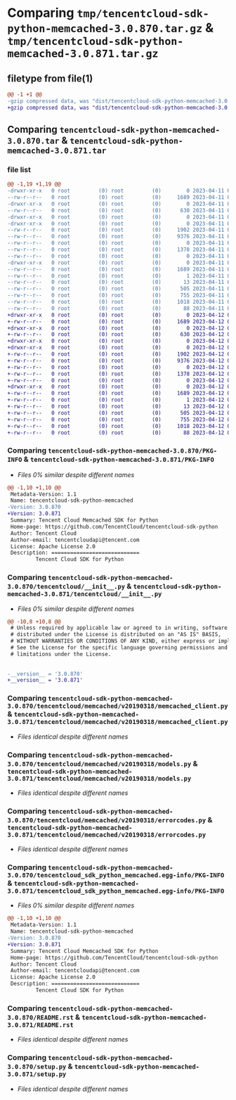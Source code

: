 # Comparing `tmp/tencentcloud-sdk-python-memcached-3.0.870.tar.gz` & `tmp/tencentcloud-sdk-python-memcached-3.0.871.tar.gz`

## filetype from file(1)

```diff
@@ -1 +1 @@
-gzip compressed data, was "dist/tencentcloud-sdk-python-memcached-3.0.870.tar", last modified: Tue Apr 11 03:42:47 2023, max compression
+gzip compressed data, was "dist/tencentcloud-sdk-python-memcached-3.0.871.tar", last modified: Wed Apr 12 00:29:39 2023, max compression
```

## Comparing `tencentcloud-sdk-python-memcached-3.0.870.tar` & `tencentcloud-sdk-python-memcached-3.0.871.tar`

### file list

```diff
@@ -1,19 +1,19 @@
-drwxr-xr-x   0 root         (0) root         (0)        0 2023-04-11 03:42:47.000000 tencentcloud-sdk-python-memcached-3.0.870/
--rw-r--r--   0 root         (0) root         (0)     1689 2023-04-11 03:42:47.000000 tencentcloud-sdk-python-memcached-3.0.870/PKG-INFO
-drwxr-xr-x   0 root         (0) root         (0)        0 2023-04-11 03:42:47.000000 tencentcloud-sdk-python-memcached-3.0.870/tencentcloud/
--rw-r--r--   0 root         (0) root         (0)      630 2023-04-11 03:42:47.000000 tencentcloud-sdk-python-memcached-3.0.870/tencentcloud/__init__.py
-drwxr-xr-x   0 root         (0) root         (0)        0 2023-04-11 03:42:47.000000 tencentcloud-sdk-python-memcached-3.0.870/tencentcloud/memcached/
-drwxr-xr-x   0 root         (0) root         (0)        0 2023-04-11 03:42:47.000000 tencentcloud-sdk-python-memcached-3.0.870/tencentcloud/memcached/v20190318/
--rw-r--r--   0 root         (0) root         (0)     1902 2023-04-11 03:42:47.000000 tencentcloud-sdk-python-memcached-3.0.870/tencentcloud/memcached/v20190318/memcached_client.py
--rw-r--r--   0 root         (0) root         (0)     9376 2023-04-11 03:42:47.000000 tencentcloud-sdk-python-memcached-3.0.870/tencentcloud/memcached/v20190318/models.py
--rw-r--r--   0 root         (0) root         (0)        0 2023-04-11 03:42:47.000000 tencentcloud-sdk-python-memcached-3.0.870/tencentcloud/memcached/v20190318/__init__.py
--rw-r--r--   0 root         (0) root         (0)     1378 2023-04-11 03:42:47.000000 tencentcloud-sdk-python-memcached-3.0.870/tencentcloud/memcached/v20190318/errorcodes.py
--rw-r--r--   0 root         (0) root         (0)        0 2023-04-11 03:42:47.000000 tencentcloud-sdk-python-memcached-3.0.870/tencentcloud/memcached/__init__.py
-drwxr-xr-x   0 root         (0) root         (0)        0 2023-04-11 03:42:47.000000 tencentcloud-sdk-python-memcached-3.0.870/tencentcloud_sdk_python_memcached.egg-info/
--rw-r--r--   0 root         (0) root         (0)     1689 2023-04-11 03:42:47.000000 tencentcloud-sdk-python-memcached-3.0.870/tencentcloud_sdk_python_memcached.egg-info/PKG-INFO
--rw-r--r--   0 root         (0) root         (0)        1 2023-04-11 03:42:47.000000 tencentcloud-sdk-python-memcached-3.0.870/tencentcloud_sdk_python_memcached.egg-info/dependency_links.txt
--rw-r--r--   0 root         (0) root         (0)       13 2023-04-11 03:42:47.000000 tencentcloud-sdk-python-memcached-3.0.870/tencentcloud_sdk_python_memcached.egg-info/top_level.txt
--rw-r--r--   0 root         (0) root         (0)      505 2023-04-11 03:42:47.000000 tencentcloud-sdk-python-memcached-3.0.870/tencentcloud_sdk_python_memcached.egg-info/SOURCES.txt
--rw-r--r--   0 root         (0) root         (0)      755 2023-04-11 03:42:47.000000 tencentcloud-sdk-python-memcached-3.0.870/README.rst
--rw-r--r--   0 root         (0) root         (0)     1018 2023-04-11 03:42:47.000000 tencentcloud-sdk-python-memcached-3.0.870/setup.py
--rw-r--r--   0 root         (0) root         (0)       88 2023-04-11 03:42:47.000000 tencentcloud-sdk-python-memcached-3.0.870/setup.cfg
+drwxr-xr-x   0 root         (0) root         (0)        0 2023-04-12 00:29:39.000000 tencentcloud-sdk-python-memcached-3.0.871/
+-rw-r--r--   0 root         (0) root         (0)     1689 2023-04-12 00:29:39.000000 tencentcloud-sdk-python-memcached-3.0.871/PKG-INFO
+drwxr-xr-x   0 root         (0) root         (0)        0 2023-04-12 00:29:39.000000 tencentcloud-sdk-python-memcached-3.0.871/tencentcloud/
+-rw-r--r--   0 root         (0) root         (0)      630 2023-04-12 00:29:39.000000 tencentcloud-sdk-python-memcached-3.0.871/tencentcloud/__init__.py
+drwxr-xr-x   0 root         (0) root         (0)        0 2023-04-12 00:29:39.000000 tencentcloud-sdk-python-memcached-3.0.871/tencentcloud/memcached/
+drwxr-xr-x   0 root         (0) root         (0)        0 2023-04-12 00:29:39.000000 tencentcloud-sdk-python-memcached-3.0.871/tencentcloud/memcached/v20190318/
+-rw-r--r--   0 root         (0) root         (0)     1902 2023-04-12 00:29:39.000000 tencentcloud-sdk-python-memcached-3.0.871/tencentcloud/memcached/v20190318/memcached_client.py
+-rw-r--r--   0 root         (0) root         (0)     9376 2023-04-12 00:29:39.000000 tencentcloud-sdk-python-memcached-3.0.871/tencentcloud/memcached/v20190318/models.py
+-rw-r--r--   0 root         (0) root         (0)        0 2023-04-12 00:29:39.000000 tencentcloud-sdk-python-memcached-3.0.871/tencentcloud/memcached/v20190318/__init__.py
+-rw-r--r--   0 root         (0) root         (0)     1378 2023-04-12 00:29:39.000000 tencentcloud-sdk-python-memcached-3.0.871/tencentcloud/memcached/v20190318/errorcodes.py
+-rw-r--r--   0 root         (0) root         (0)        0 2023-04-12 00:29:39.000000 tencentcloud-sdk-python-memcached-3.0.871/tencentcloud/memcached/__init__.py
+drwxr-xr-x   0 root         (0) root         (0)        0 2023-04-12 00:29:39.000000 tencentcloud-sdk-python-memcached-3.0.871/tencentcloud_sdk_python_memcached.egg-info/
+-rw-r--r--   0 root         (0) root         (0)     1689 2023-04-12 00:29:39.000000 tencentcloud-sdk-python-memcached-3.0.871/tencentcloud_sdk_python_memcached.egg-info/PKG-INFO
+-rw-r--r--   0 root         (0) root         (0)        1 2023-04-12 00:29:39.000000 tencentcloud-sdk-python-memcached-3.0.871/tencentcloud_sdk_python_memcached.egg-info/dependency_links.txt
+-rw-r--r--   0 root         (0) root         (0)       13 2023-04-12 00:29:39.000000 tencentcloud-sdk-python-memcached-3.0.871/tencentcloud_sdk_python_memcached.egg-info/top_level.txt
+-rw-r--r--   0 root         (0) root         (0)      505 2023-04-12 00:29:39.000000 tencentcloud-sdk-python-memcached-3.0.871/tencentcloud_sdk_python_memcached.egg-info/SOURCES.txt
+-rw-r--r--   0 root         (0) root         (0)      755 2023-04-12 00:29:39.000000 tencentcloud-sdk-python-memcached-3.0.871/README.rst
+-rw-r--r--   0 root         (0) root         (0)     1018 2023-04-12 00:29:39.000000 tencentcloud-sdk-python-memcached-3.0.871/setup.py
+-rw-r--r--   0 root         (0) root         (0)       88 2023-04-12 00:29:39.000000 tencentcloud-sdk-python-memcached-3.0.871/setup.cfg
```

### Comparing `tencentcloud-sdk-python-memcached-3.0.870/PKG-INFO` & `tencentcloud-sdk-python-memcached-3.0.871/PKG-INFO`

 * *Files 0% similar despite different names*

```diff
@@ -1,10 +1,10 @@
 Metadata-Version: 1.1
 Name: tencentcloud-sdk-python-memcached
-Version: 3.0.870
+Version: 3.0.871
 Summary: Tencent Cloud Memcached SDK for Python
 Home-page: https://github.com/TencentCloud/tencentcloud-sdk-python
 Author: Tencent Cloud
 Author-email: tencentcloudapi@tencent.com
 License: Apache License 2.0
 Description: ============================
         Tencent Cloud SDK for Python
```

### Comparing `tencentcloud-sdk-python-memcached-3.0.870/tencentcloud/__init__.py` & `tencentcloud-sdk-python-memcached-3.0.871/tencentcloud/__init__.py`

 * *Files 0% similar despite different names*

```diff
@@ -10,8 +10,8 @@
 # Unless required by applicable law or agreed to in writing, software
 # distributed under the License is distributed on an "AS IS" BASIS,
 # WITHOUT WARRANTIES OR CONDITIONS OF ANY KIND, either express or implied.
 # See the License for the specific language governing permissions and
 # limitations under the License.
 
 
-__version__ = '3.0.870'
+__version__ = '3.0.871'
```

### Comparing `tencentcloud-sdk-python-memcached-3.0.870/tencentcloud/memcached/v20190318/memcached_client.py` & `tencentcloud-sdk-python-memcached-3.0.871/tencentcloud/memcached/v20190318/memcached_client.py`

 * *Files identical despite different names*

### Comparing `tencentcloud-sdk-python-memcached-3.0.870/tencentcloud/memcached/v20190318/models.py` & `tencentcloud-sdk-python-memcached-3.0.871/tencentcloud/memcached/v20190318/models.py`

 * *Files identical despite different names*

### Comparing `tencentcloud-sdk-python-memcached-3.0.870/tencentcloud/memcached/v20190318/errorcodes.py` & `tencentcloud-sdk-python-memcached-3.0.871/tencentcloud/memcached/v20190318/errorcodes.py`

 * *Files identical despite different names*

### Comparing `tencentcloud-sdk-python-memcached-3.0.870/tencentcloud_sdk_python_memcached.egg-info/PKG-INFO` & `tencentcloud-sdk-python-memcached-3.0.871/tencentcloud_sdk_python_memcached.egg-info/PKG-INFO`

 * *Files 0% similar despite different names*

```diff
@@ -1,10 +1,10 @@
 Metadata-Version: 1.1
 Name: tencentcloud-sdk-python-memcached
-Version: 3.0.870
+Version: 3.0.871
 Summary: Tencent Cloud Memcached SDK for Python
 Home-page: https://github.com/TencentCloud/tencentcloud-sdk-python
 Author: Tencent Cloud
 Author-email: tencentcloudapi@tencent.com
 License: Apache License 2.0
 Description: ============================
         Tencent Cloud SDK for Python
```

### Comparing `tencentcloud-sdk-python-memcached-3.0.870/README.rst` & `tencentcloud-sdk-python-memcached-3.0.871/README.rst`

 * *Files identical despite different names*

### Comparing `tencentcloud-sdk-python-memcached-3.0.870/setup.py` & `tencentcloud-sdk-python-memcached-3.0.871/setup.py`

 * *Files identical despite different names*

